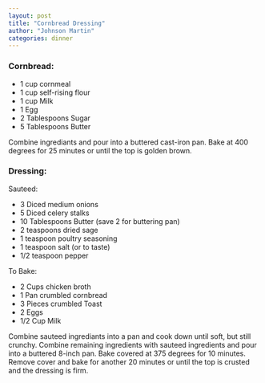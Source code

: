 ```yaml
---
layout: post
title: "Cornbread Dressing"
author: "Johnson Martin"
categories: dinner
---
```


### Cornbread:
- 1 cup cornmeal
- 1 cup self-rising flour
- 1 cup Milk
- 1 Egg
- 2 Tablespoons Sugar
- 5 Tablespoons Butter

Combine ingrediants and pour into a buttered cast-iron pan. Bake at 400 degrees for 25 minutes or until the top is golden brown.

### Dressing:
Sauteed: 
- 3 Diced medium onions
- 5 Diced celery stalks
- 10 Tablespoons Butter (save 2 for buttering pan)
- 2 teaspoons dried sage
- 1 teaspoon poultry seasoning
- 1 teaspoon salt (or to taste)
- 1/2 teaspoon pepper

To Bake:
- 2 Cups chicken broth
- 1 Pan crumbled cornbread
- 3 Pieces crumbled Toast
- 2 Eggs
- 1/2 Cup Milk

Combine sauteed ingrediants into a pan and cook down until soft, but still crunchy. Combine remaining ingredients with sauteed ingredients and pour into a buttered 8-inch pan. Bake covered at 375 degrees for 10 minutes. Remove cover and bake for another 20 minutes or until the top is crusted and the dressing is firm.
